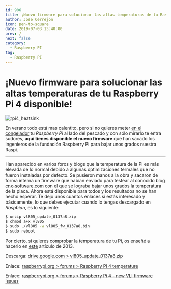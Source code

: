 ```yaml
---
id: 906
title: ¡Nuevo firmware para solucionar las altas temperaturas de tu Raspberry Pi 4 disponible!
author: Jose Cerrejon
icon: pen-to-square
date: 2019-07-03 13:40:00
prev: /
next: false
category:
  - Raspberry PI
tag:
  - Raspberry PI
---
```


# ¡Nuevo firmware para solucionar las altas temperaturas de tu Raspberry Pi 4 disponible!

![rpi4_heatsink](/images/2019/07/rpi4_heatsink.jpg)

En verano todo está mas calentito, pero si no quieres meter [en el congelador](https://www.electromaker.io/project/view/freezing-a-raspberry-pi-4) tu *Raspberry Pi* al lado del pescado y con sólo mirarlo te entra sudores, **aquí tienes disponible el nuevo firmware** que han sacado los ingenieros de la fundación Raspberry Pi para bajar unos grados nuestra Raspi.

- - -
Han aparecido en varios foros y blogs que la temperatura de la Pi es más elevada de lo normal debido a algunas optimizaciones termales que no fueron instaladas por defecto. Se pusieron manos a la obra y sacaron de forma interna un firmware que habían enviado para testear al conocido blog [cnx-software.com](https://www.cnx-software.com/2019/06/29/new-raspberry-pi-4-vli-firmware-lowers-temperature/) con el que se lograba bajar unos grados la temperatura de la placa. Ahora está disponible para todos y los resultados no se han hecho esperar. Te dejo unos cuantos enlaces si estás interesado y básicamente, lo que debes ejecutar cuando lo tengas descargado en *Raspbian*, es lo siguiente:

```bash
$ unzip vl805_update_0137a8.zip
$ chmod a+x vl805
$ sudo ./vl805 -w vl805_fw_0137a8.bin
$ sudo reboot
```

Por cierto, si quieres comprobar la temperatura de tu Pi, os enseñé a hacerlo en [este](/post.php?id=81) artículo de 2013.

Descarga: [drive.google.com > vl805_update_0137a8.zip](https://drive.google.com/file/d/1PXwrnhAXKB1hb5J6_EfPy5zLQkqnbGba/view?usp=sharing)

Enlace: [raspberrypi.org > forums > Raspberry Pi 4 temperature](https://www.raspberrypi.org/forums/viewtopic.php?f=28&t=243500&p=1490467#p1490467)

Enlace: [raspberrypi.org > forums > Raspberry Pi 4 - new VLI firmware issues](https://www.raspberrypi.org/forums/viewtopic.php?f=28&t=244421)